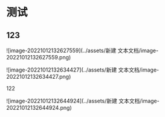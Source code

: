 # 测试

## 123

![image-20221012132627559](../assets/新建 文本文档/image-20221012132627559.png)



![image-20221012132634427](../assets/新建 文本文档/image-20221012132634427.png)

122

![image-20221012132644924](../assets/新建 文本文档/image-20221012132644924.png)